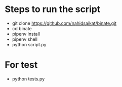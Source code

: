# Steps to run the script

* git clone https://github.com/nahidsaikat/binate.git
* cd binate
* pipenv install
* pipenv shell
* python script.py

# For test
* python tests.py
